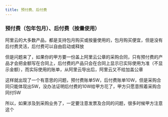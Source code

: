 ```yaml
---
title: 预付费、后付费
---
```

### 预付费（包年包月）、后付费（按量使用）
阿里云的大多数产品，都是支持包月购买或按量使用的，包月购买便宜，但是没有后付费灵活，后付费可以自由启动或释放

但是问题来了，如果你的甲方要一份盖上阿里云公章的采购合同，只有预付费的产品才会把金额写在合同上，后付费的产品只会在合同上显示已实际使用为准（不显示金额），而实际使用的账单，从阿里云导出后，阿里云又不给加盖公章

这样就出现了一个有意思的问题，预付费账单5W，后付费账单10W，但是采购合同只能体现出5W，没办法证明后付费的10W给甲方花了，甲方只愿意照着采购合同付5W

所以，如果涉及到采购业务了，一定要注意发票及合同的问题，很多时候甲方注意这个

